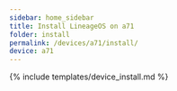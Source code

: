 ```yaml
---
sidebar: home_sidebar
title: Install LineageOS on a71
folder: install
permalink: /devices/a71/install/
device: a71
---
```

{% include templates/device_install.md %}
